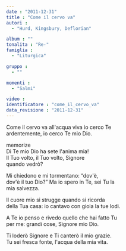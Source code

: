 ```yaml
---
date : "2011-12-31"
title : "Come il cervo va"
autori : 
  - "Hurd, Kingsbury, Deflorian"

album : ""
tonalita : "Re-"
famiglia : 
  - "Liturgica"

gruppo : 
  - ""

momenti : 
  - "Salmi"

video : 
identificatore : "come_il_cervo_va"
data_revisione : "2011-12-31"
---
```

  
  
  
  
  
  
  
  
  
Come il cervo va all'acqua viva io cerco Te  
ardentemente, io cerco Te mio Dio.    
  
  
memorize  
Di Te mio Dio ha sete l'anima mia!  
Il Tuo volto, il Tuo volto, Signore  
quando vedrò?   
  
  
  
Mi chiedono e mi tormentano: “dov'è,  
dov'è il tuo Dio?” Ma io spero in Te, sei Tu la  
mia salvezza.  
  
  
  
Il cuore mio si strugge quando si ricorda  
della Tua casa: io cantavo con gioia la tue lodi.  
  
  
  
A Te io penso e rivedo quello che hai fatto Tu  
per me: grandi cose, Signore mio Dio.  
  
  
  
Ti loderò Signore e Ti canterò il mio grazie.  
Tu sei fresca fonte, l'acqua della mia vita.  
  
  
  
